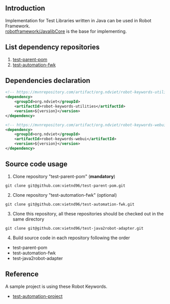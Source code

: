 ## Introduction

Implementation for Test Libraries written in Java can be used in Robot Framework.<br>
[robotframework/JavalibCore](https://github.com/robotframework/JavalibCore) is the base for implementing.<br>

## List dependency repositories

1. [test-parent-pom](../../../test-parent-pom)
2. [test-automation-fwk](../../../test-automation-fwk)

## Dependencies declaration

```xml
<!-- https://mvnrepository.com/artifact/org.ndviet/robot-keywords-utilities -->
<dependency>
    <groupId>org.ndviet</groupId>
    <artifactId>robot-keywords-utilities</artifactId>
    <version>${version}</version>
</dependency>
```

```xml
<!-- https://mvnrepository.com/artifact/org.ndviet/robot-keywords-webui -->
<dependency>
    <groupId>org.ndviet</groupId>
    <artifactId>robot-keywords-webui</artifactId>
    <version>${version}</version>
</dependency>
```

## Source code usage

1. Clone repository "test-parent-pom" (**mandatory**)

```shell
git clone git@github.com:vietnd96/test-parent-pom.git
```

2. Clone repository "test-automation-fwk" (optional)

```shell
git clone git@github.com:vietnd96/test-automation-fwk.git
```

3. Clone this repository, all these repositories should be checked out in the same directory

```shell
git clone git@github.com:vietnd96/test-java2robot-adapter.git
```

4. Build source code in each repository following the order

- test-parent-pom
- test-automation-fwk
- test-java2robot-adapter

## Reference

A sample project is using these Robot Keywords.<br>

* [test-automation-project](../../../test-automation-project)
